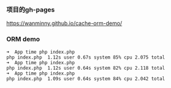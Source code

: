 

### 项目的gh-pages

https://wanminny.github.io/cache-orm-demo/


### ORM demo

```
➜  App time php index.php
php index.php  1.12s user 0.67s system 85% cpu 2.075 total
➜  App time php index.php
php index.php  1.12s user 0.64s system 82% cpu 2.118 total
➜  App time php index.php
php index.php  1.09s user 0.64s system 84% cpu 2.042 total
```

